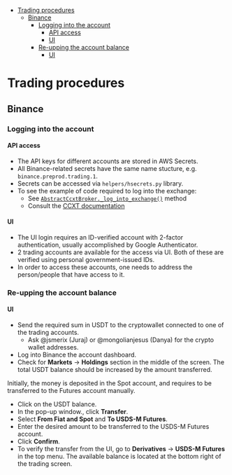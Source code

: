 <!--ts-->
   * [Trading procedures](#trading-procedures)
      * [Binance](#binance)
         * [Logging into the account](#logging-into-the-account)
            * [API access](#api-access)
            * [UI](#ui)
         * [Re-upping the account balance](#re-upping-the-account-balance)
            * [UI](#ui-1)



<!--te-->
# Trading procedures

## Binance

### Logging into the account

#### API access

- The API keys for different accounts are stored in AWS Secrets.
- All Binance-related secrets have the same name stucture, e.g.
  `binance.preprod.trading.1`.
- Secrets can be accessed via `helpers/hsecrets.py` library.
- To see the example of code required to log into the exchange:
  - See
    [`AbstractCcxtBroker._log_into_exchange()`](https://github.com/cryptokaizen/cmamp/blob/master/oms/broker/ccxt/abstract_ccxt_broker.py#L735)
    method
  - Consult the [CCXT documentation](https://docs.ccxt.com/#/?id=instantiation)

#### UI

- The UI login requires an ID-verified account with 2-factor authentication,
  usually accomplished by Google Authenticator.
- 2 trading accounts are available for the access via UI. Both of these are
  verified using personal government-issued IDs.
- In order to access these accounts, one needs to address the person/people that
  have access to it.

### Re-upping the account balance

#### UI

- Send the required sum in USDT to the cryptowallet connected to one of the
  trading accounts.
  - Ask @jsmerix (Juraj) or @mongolianjesus (Danya) for the crypto wallet
    addresses.
- Log into Binance the account dashboard.
- Check for **Markets** -> **Holdings** section in the middle of the screen. The
  total USDT balance should be increased by the amount transferred.

Initially, the money is deposited in the Spot account, and requires to be
transferred to the Futures account manually.

- Click on the USDT balance.
- In the pop-up window., click **Transfer**.
- Select **From Fiat and Spot** and **To USDS-M Futures**.
- Enter the desired amount to be transferred to the USDS-M Futures account.
- Click **Confirm**.
- To verify the transfer from the UI, go to **Derivatives** -> **USDS-M
  Futures** in the top menu. The available balance is located at the bottom
  right of the trading screen.
